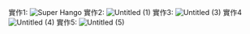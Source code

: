 實作1:
![Super Hango](https://github.com/Yushan30/EC2024/assets/162285019/899e2150-6c64-49a6-a0ee-765154a8dae1)
實作2:
![Untitled (1)](https://github.com/Yushan30/EC2024/assets/162285019/630a0e64-b4cc-4d50-8162-0b6186c35ddc)
實作3:
![Untitled (3)](https://github.com/Yushan30/EC2024/assets/162285019/f0829e78-aa4d-4ece-ba2e-7ff3f7a83135)
實作4 
![Untitled (4)](https://github.com/Yushan30/EC2024/assets/162285019/40edb2df-c807-4199-9384-5b53acf5ce5e)
實作5: 
![Untitled (5)](https://github.com/Yushan30/EC2024/assets/162285019/6bb9fb17-9496-4dea-952c-472fbe87c1a4)


